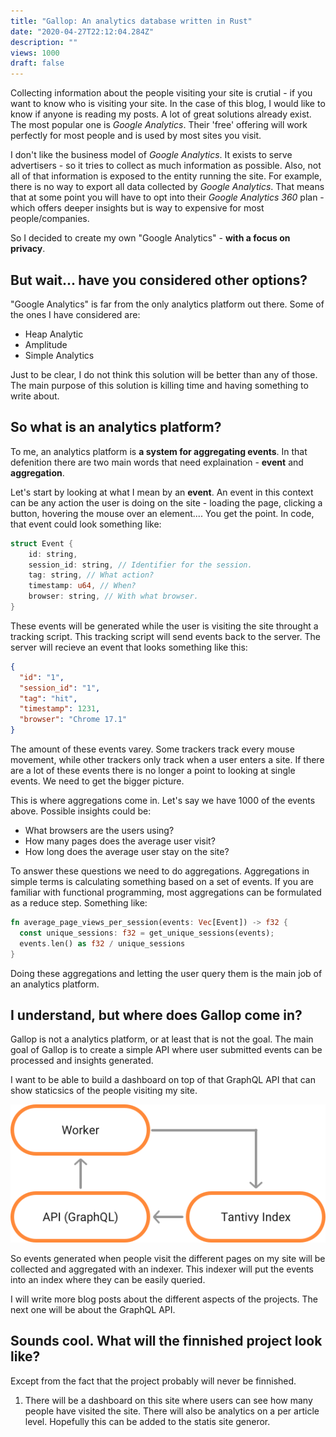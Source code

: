 ```yaml
---
title: "Gallop: An analytics database written in Rust"
date: "2020-04-27T22:12:04.284Z"
description: ""
views: 1000
draft: false
---
```


Collecting information about the people visiting your site is crutial - if you want to know who is visiting your site. In the case of this blog, I would like to know if anyone is reading my posts. A lot of great solutions already exist. The most popular one is _Google Analytics_. Their 'free' offering will work perfectly for most people and is used by most sites you visit.

I don't like the business model of _Google Analytics_. It exists to serve advertisers - so it tries to collect as much information as possible. Also, not all of that information is exposed to the entity running the site. For example, there is no way to export all data collected by _Google Analytics_. That means that at some point you will have to opt into their _Google Analytics 360_ plan - which offers deeper insights but is way to expensive for most people/companies.

So I decided to create my own "Google Analytics" - **with a focus on privacy**.

## But wait... have you considered other options?

"Google Analytics" is far from the only analytics platform out there. Some of the ones I have considered are:

- Heap Analytic
- Amplitude
- Simple Analytics

Just to be clear, I do not think this solution will be better than any of those. The main purpose of this solution is killing time and having something to write about.

## So what is an analytics platform?

To me, an analytics platform is **a system for aggregating events**. In that defenition there are two main words that need explaination - **event** and **aggregation**.

Let's start by looking at what I mean by an **event**. An event in this context can be any action the user is doing on the site - loading the page, clicking a button, hovering the mouse over an element.... You get the point. In code, that event could look something like:

```rust
struct Event {
    id: string,
    session_id: string, // Identifier for the session.
    tag: string, // What action?
    timestamp: u64, // When?
    browser: string, // With what browser.
}
```

These events will be generated while the user is visiting the site throught a tracking script. This tracking script will send events back to the server. The server will recieve an event that looks something like this:

```json
{
  "id": "1",
  "session_id": "1",
  "tag": "hit",
  "timestamp": 1231,
  "browser": "Chrome 17.1"
}
```

The amount of these events varey. Some trackers track every mouse movement, while other trackers only track when a user enters a site. If there are a lot of these events there is no longer a point to looking at single events. We need to get the bigger picture.

This is where aggregations come in. Let's say we have 1000 of the events above. Possible insights could be:

- What browsers are the users using?
- How many pages does the average user visit?
- How long does the average user stay on the site?

To answer these questions we need to do aggregations. Aggregations in simple terms is calculating something based on a set of events. If you are familiar with functional programming, most aggregations can be formulated as a reduce step. Something like:

```rust
fn average_page_views_per_session(events: Vec[Event]) -> f32 {
  const unique_sessions: f32 = get_unique_sessions(events);
  events.len() as f32 / unique_sessions
}
```

Doing these aggregations and letting the user query them is the main job of an analytics platform.

## I understand, but where does Gallop come in?

Gallop is not a analytics platform, or at least that is not the goal. The main goal of Gallop is to create a simple API where user submitted events can be processed and insights generated.

I want to be able to build a dashboard on top of that GraphQL API that can show staticsics of the people visiting my site.

![Hello world](./Drawing.png)

So events generated when people visit the different pages on my site will be collected and aggregated with an indexer. This indexer will put the events into an index where they can be easily queried.

I will write more blog posts about the different aspects of the projects. The next one will be about the GraphQL API.

## Sounds cool. What will the finnished project look like?

Except from the fact that the project probably will never be finnished.

1. There will be a dashboard on this site where users can see how many people have visited the site. There will also be analytics on a per article level. Hopefully this can be added to the statis site generor.